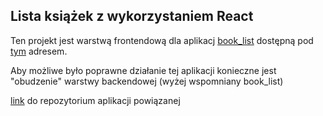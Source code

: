 ## Lista książek z wykorzystaniem React

Ten projekt jest warstwą frontendową dla aplikacj [book_list](https://lista-ksiazek.herokuapp.com/) dostępną pod [tym](https://react-lista-ksiazel.herokuapp.com/) adresem. 

Aby możliwe było poprawne działanie tej aplikacji konieczne jest "obudzenie"  warstwy backendowej (wyżej wspomniany book_list)

[link](https://github.com/gothaur/book_list) do repozytorium aplikacji powiązanej

